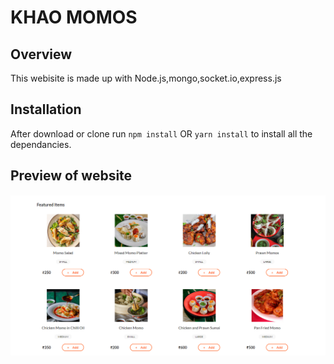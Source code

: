 # KHAO MOMOS

## Overview

This webisite is made up with Node.js,mongo,socket.io,express.js

## Installation

After download or clone run `npm install` OR `yarn install` to install all the dependancies.

## Preview of website

<img width="1427" alt="Screenshot" src="https://github.com/aakash-taneja/Food-Delivery-with-Realtime-Tracking/blob/main/SnapCrab_NoName_2022-10-23_16-58-28_No-00.png?raw=true">
